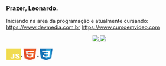 ### Prazer, Leonardo.

Iniciando na area da programação e atualmente
 cursando:
https://www.devmedia.com.br
https://www.cursoemvideo.com

<div align="center">
  <a href="https://github.com/LeoCheettos">
  <img height="180em" src="https://github-readme-stats.vercel.app/api?username=LeoCheettos&show_icons=true&theme=nord&include_all_commits=true&count_private=true"/>
  <img height="180em" src="https://github-readme-stats.vercel.app/api/top-langs/?username=LeoCheettos&layout=compact&langs_count=7&theme=nord"/>
</div>
<div style="display: inline_block"><br>
  <img align="center" alt="Leo-Js" height="30" width="40" src="https://raw.githubusercontent.com/devicons/devicon/master/icons/javascript/javascript-plain.svg">
  <img align="center" alt="Leo-HTML" height="30" width="40" src="https://raw.githubusercontent.com/devicons/devicon/master/icons/html5/html5-original.svg">
  <img align="center" alt="Leo-CSS" height="30" width="40" src="https://raw.githubusercontent.com/devicons/devicon/master/icons/css3/css3-original.svg">
 </div>
